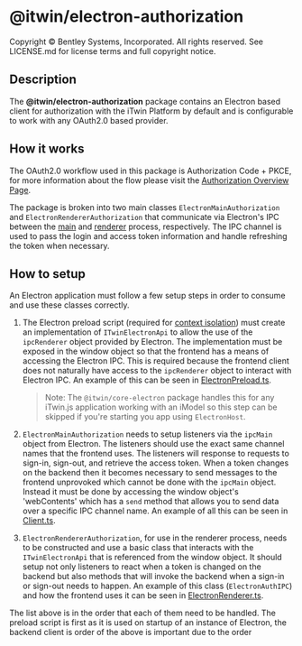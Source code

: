 # @itwin/electron-authorization

Copyright © Bentley Systems, Incorporated. All rights reserved. See LICENSE.md for license terms and full copyright notice.

## Description

The __@itwin/electron-authorization__ package contains an Electron based client for authorization with the iTwin Platform by default and is configurable to work with any OAuth2.0 based provider.

## How it works

The OAuth2.0 workflow used in this package is Authorization Code + PKCE, for more information about the flow please visit the [Authorization Overview Page](https://developer.bentley.com/apis/overview/authorization/#authorizesinglepageapplicationsspaanddesktopmobileapplicationsnative).

The package is broken into two main classes `ElectronMainAuthorization` and `ElectronRendererAuthorization` that communicate via Electron's IPC between the [main](https://www.electronjs.org/docs/latest/api/ipc-main) and [renderer](https://www.electronjs.org/docs/latest/api/ipc-renderer) process, respectively. The IPC channel is used to pass the login and access token information and handle refreshing the token when necessary.

## How to setup

An Electron application must follow a few setup steps in order to consume and use these classes correctly.

1. The Electron preload script (required for [context isolation](https://www.electronjs.org/docs/latest/tutorial/context-isolation)) must create an implementation of `ITwinElectronApi` to allow the use of the `ipcRenderer` object provided by Electron. The implementation must be exposed in the window object so that the frontend has a means of accessing the Electron IPC. This is required because the frontend client does not naturally have access to the `ipcRenderer` object to interact with Electron IPC. An example of this can be seen in [ElectronPreload.ts](./src/renderer/ElectronPreload.ts).

    > Note: The `@itwin/core-electron` package handles this for any iTwin.js application working with an iModel so this step can be skipped if you're starting you app using `ElectronHost`.

2. `ElectronMainAuthorization` needs to setup listeners via the `ipcMain` object from Electron. The listeners should use the exact same channel names that the frontend uses. The listeners will response to requests to sign-in, sign-out, and retrieve the access token. When a token changes on the backend then it becomes necessary to send messages to the frontend unprovoked which cannot be done with the `ipcMain` object. Instead it must be done by accessing the window object's 'webContents' which has a `send` method that allows you to send data over a specific IPC channel name. An example of all this can be seen in [Client.ts](./src/main/Client.ts).

3. `ElectronRendererAuthorization`, for use in the renderer process, needs to be constructed and use a basic class that interacts with the `ITwinElectronApi` that is referenced from the window object. It should setup not only listeners to react when a token is changed on the backend but also methods that will invoke the backend when a sign-in or sign-out needs to happen. An example of this class (`ElectronAuthIPC`) and how the frontend uses it can be seen in [ElectronRenderer.ts](./src/frontend/FrontendClient.ts).

The list above is in the order that each of them need to be handled. The preload script is first as it is used on startup of an instance of Electron, the backend client is order of the above is important due to the order
